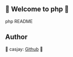 ## 👋 Welcome to php 🚀  

php README  
  
  
## Author  

🤖 casjay: [Github](https://github.com/casjay) 🤖  
